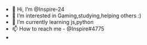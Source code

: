 - 👋 Hi, I’m @Inspire-24
- 👀 I’m interested in Gaming,studying,helping others :)
- 🌱 I’m currently learning js,python
- 📫 How to reach me - @Inspire#4775
- 

<!---
Inspire-24/Inspire-24 is a ✨ special ✨ repository because its `README.md` (this file) appears on your GitHub profile.
You can click the Preview link to take a look at your changes.
--->
